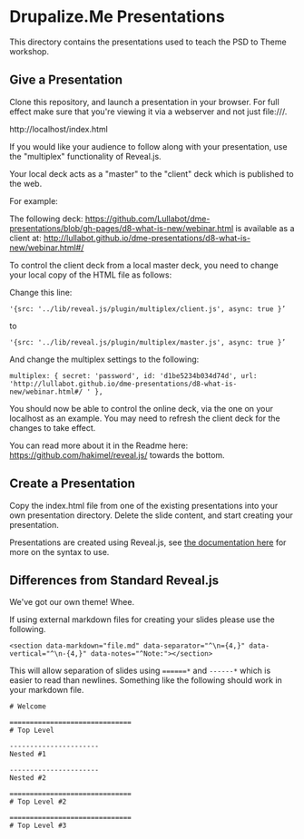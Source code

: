 # Drupalize.Me Presentations

This directory contains the presentations used to teach the PSD to Theme workshop.

## Give a Presentation

Clone this repository, and launch a presentation in your browser. For full effect make sure that you're viewing it via a webserver and not just file:///.

http://localhost/index.html

If you would like your audience to follow along with your presentation, use the "multiplex" functionality of Reveal.js. 

Your local deck acts as a "master" to the "client" deck which is published to the web.

For example:

The following deck: https://github.com/Lullabot/dme-presentations/blob/gh-pages/d8-what-is-new/webinar.html
is available as a client at: http://lullabot.github.io/dme-presentations/d8-what-is-new/webinar.html#/

To control the client deck from a local master deck, you need to change your local copy of the HTML file as follows:

Change this line:

``'{src: '../lib/reveal.js/plugin/multiplex/client.js', async: true }’ ``

to 

``'{src: '../lib/reveal.js/plugin/multiplex/master.js', async: true }’``

And change the multiplex settings to the following:

````multiplex: { secret: 'password', id: 'd1be5234b034d74d', url: 'http://lullabot.github.io/dme-presentations/d8-what-is-new/webinar.html#/ ' },````

You should now be able to control the online deck, via the one on your localhost as an example. You may need to refresh the client deck for the
changes to take effect.

You can read more about it in the Readme here: https://github.com/hakimel/reveal.js/ towards the bottom.

## Create a Presentation

Copy the index.html file from one of the existing presentations into your own presentation directory. Delete the slide content, and start creating your presentation.

Presentations are created using Reveal.js, see [the documentation here](https://github.com/hakimel/reveal.js) for more on the syntax to use.

## Differences from Standard Reveal.js

We've got our own theme! Whee.

If using external markdown files for creating your slides please use the following.

    <section data-markdown="file.md" data-separator="^\n={4,}" data-vertical="^\n-{4,}" data-notes="^Note:"></section>

This will allow separation of slides using `======*` and `------*` which is easier to read than newlines. Something like the following should work in your markdown file.

    # Welcome

    ==============================
    # Top Level

    ----------------------
    Nested #1

    ----------------------
    Nested #2

    ==============================
    # Top Level #2

    ==============================
    # Top Level #3
